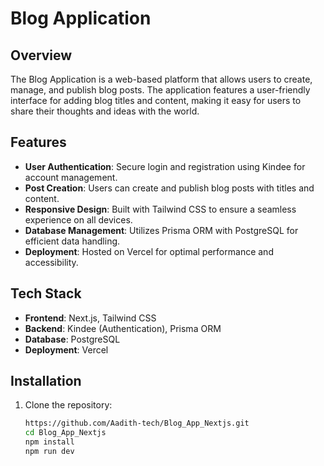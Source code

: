 # Blog Application

## Overview
The Blog Application is a web-based platform that allows users to create, manage, and publish blog posts. The application features a user-friendly interface for adding blog titles and content, making it easy for users to share their thoughts and ideas with the world.

## Features
- **User Authentication**: Secure login and registration using Kindee for account management.
- **Post Creation**: Users can create and publish blog posts with titles and content.
- **Responsive Design**: Built with Tailwind CSS to ensure a seamless experience on all devices.
- **Database Management**: Utilizes Prisma ORM with PostgreSQL for efficient data handling.
- **Deployment**: Hosted on Vercel for optimal performance and accessibility.

## Tech Stack
- **Frontend**: Next.js, Tailwind CSS
- **Backend**: Kindee (Authentication), Prisma ORM
- **Database**: PostgreSQL
- **Deployment**: Vercel

## Installation
1. Clone the repository:
   ```bash
   https://github.com/Aadith-tech/Blog_App_Nextjs.git
   cd Blog_App_Nextjs
   npm install
   npm run dev


